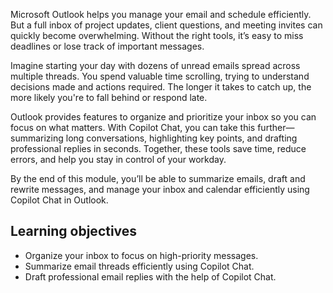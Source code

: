Microsoft Outlook helps you manage your email and schedule efficiently. But a full inbox of project updates, client questions, and meeting invites can quickly become overwhelming. Without the right tools, it’s easy to miss deadlines or lose track of important messages.

Imagine starting your day with dozens of unread emails spread across multiple threads. You spend valuable time scrolling, trying to understand decisions made and actions required. The longer it takes to catch up, the more likely you're to fall behind or respond late.

Outlook provides features to organize and prioritize your inbox so you can focus on what matters. With Copilot Chat, you can take this further—summarizing long conversations, highlighting key points, and drafting professional replies in seconds. Together, these tools save time, reduce errors, and help you stay in control of your workday.

By the end of this module, you’ll be able to summarize emails, draft and rewrite messages, and manage your inbox and calendar efficiently using Copilot Chat in Outlook.

## Learning objectives

- Organize your inbox to focus on high-priority messages.
- Summarize email threads efficiently using Copilot Chat.
- Draft professional email replies with the help of Copilot Chat.